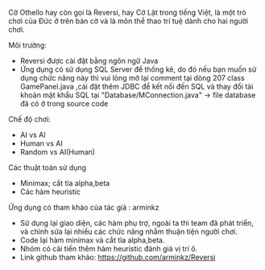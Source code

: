 Cờ Othello hay còn gọi là Reversi, hay Cờ Lật trong tiếng Việt, là một trò chơi của Đức ở trên bàn cờ và là môn thể thao trí tuệ dành cho hai người chơi.

Môi trường:
+ Reversi được cài đặt bằng ngôn ngữ Java
+ Ứng dụng có sử dụng SQL Server để thống kê, do đó nếu bạn muốn sử dụng chức năng này thì vui lòng mở lại comment tại dòng 207 class GamePanel.java
,cài đặt thêm JDBC để kết nối đến SQL và thay đổi tài khoản mật khẩu SQL tại "Database/MConnection.java"
-> file database đã có ở trong source code

Chế độ chơi:
+ AI vs AI
+ Human vs AI
+ Random vs AI(Human)

Các thuật toán sử dụng
+ Minimax; cắt tỉa alpha,beta
+ Các hàm heuristic

Ứng dụng có tham khảo của tác giả : arminkz
+ Sử dụng lại giao diện, các hàm phụ trợ, ngoài ta thì team đã phát triển, và chỉnh sửa lại nhiều các chức năng nhằm thuận tiện người chơi.
+ Code lại hàm minimax và cắt tỉa alpha,beta.
+ Nhóm có cải tiến thêm hàm heuristic đánh giá vị trí ô.
+ Link github tham khảo: https://github.com/arminkz/Reversi

